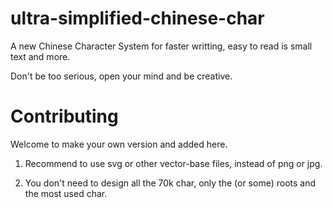 # ultra-simplified-chinese-char

A new Chinese Character System for faster writting, easy to read is small text and more.

Don't be too serious, open your mind and be creative.

# Contributing

Welcome to make your own version and added here.

1. Recommend to use svg or other vector-base files, instead of png or jpg.
   
1. You don't need to design all the 70k char, only the (or some) roots and the most used char.

